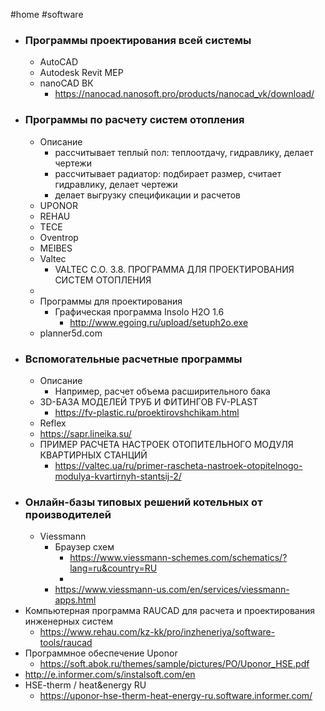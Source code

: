 #home #software 

- ### Программы проектирования всей системы
	- AutoCAD
	- Autodesk Revit MEP
	- nanoCAD ВК
		- https://nanocad.nanosoft.pro/products/nanocad_vk/download/
- ### Программы по расчету систем отопления
	- Описание
		- рассчитывает теплый пол: теплоотдачу, гидравлику, делает чертежи
		- рассчитывает радиатор: подбирает размер, считает гидравлику, делает чертежи
		- делает выгрузку спецификации и расчетов
	- UPONOR
	- REHAU
	- TECE
	- Oventrop
	- MEIBES
	- Valtec
		- VALTEC C.O. 3.8. ПРОГРАММА ДЛЯ ПРОЕКТИРОВАНИЯ СИСТЕМ ОТОПЛЕНИЯ
	- 
	- Программы для проектирования
		- Графическая программа Insolo H2O 1.6
			- http://www.egoing.ru/upload/setuph2o.exe
	- planner5d.com
- ### Вспомогательные расчетные программы
	- Описание
		- Например, расчет объема расширительного бака
	- 3D-БАЗА МОДЕЛЕЙ ТРУБ И ФИТИНГОВ FV-PLAST
		- https://fv-plastic.ru/proektirovshchikam.html
	- Reflex
	- https://sapr.lineika.su/
	- ПРИМЕР РАСЧЕТА НАСТРОЕК ОТОПИТЕЛЬНОГО МОДУЛЯ КВАРТИРНЫХ СТАНЦИЙ
		- https://valtec.ua/ru/primer-rascheta-nastroek-otopitelnogo-modulya-kvartirnyh-stantsij-2/
- ### Онлайн-базы типовых решений котельных от производителей
	- Viessmann
		- Браузер схем
			- https://www.viessmann-schemes.com/schematics/?lang=ru&country=RU
			- 
		- https://www.viessmann-us.com/en/services/viessmann-apps.html
- Компьютерная программа RAUCAD для расчета и проектирования инженерных систем
	- https://www.rehau.com/kz-kk/pro/inzheneriya/software-tools/raucad
- Программное обеспечение Uponor 
	- https://soft.abok.ru/themes/sample/pictures/PO/Uponor_HSE.pdf
- http://e.informer.com/s/instalsoft.com/en
- HSE-therm / heat&energy RU
	- https://uponor-hse-therm-heat-energy-ru.software.informer.com/